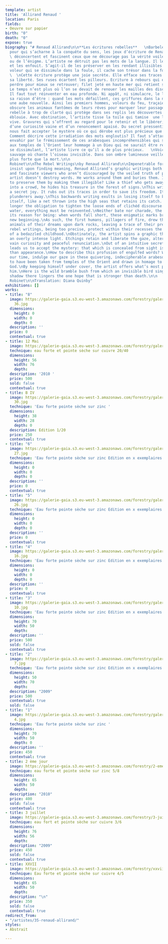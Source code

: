 ```yaml
---
template: artist
title: 'Allirand Renaud '
location: Paris
fields:
- Oeuvre sur papier
birth: "0"
death: "0"
expose: true
biography: "# Renaud Allirand\n\n**Les écritures rebelles**   \nBarbelés infranchissables
  pour qui s’acharne à la conquête du sens, les jeux d’écriture de Renaud Allirand
  \ déconcertent et fascinent ceux que ne décourage pas la vérité voilée du poème
  ou de l’énigme. L’artiste ne détruit pas les mots de la langue. Il les contourne
  et les enfouit. S’agit-il de les préserver en les rendant illisibles ? Comme un
  voleur qui se dissimule dans la foule, il cache son trésor dans la forêt des signes.
  \  \nCette écriture protège une joie secrète. Elle efface ses traces pour sauver
  sa liberté. Ses ruses écartent les pilleurs. Ecriture à rebours qui exulte de se
  perdre pour mieux se retrouver; filet jeté en haute mer qui retient sa capture.
  Le temps n’est plus où l’on se devait de renouer les mailles des discours galvaudés.
  Il faut tout réinventer en eau profonde. Ni appât, ni simulacre, le leurre proclame
  sa raison d’être : quand les mots défaillent, ces griffures dans la nuit creusent
  une aube nouvelle. Ainsi les premiers hommes, voleurs du feu, traçaient sur la roche
  obscure les animaux fantômes de leurs rêves pour marquer leur passage.   \nEcriture
  rebelle à trop de clarté qui protège dans ses replis les découvertes de l’enfance
  éblouie. Avec obstination, l’artiste tisse la toile qui tamise  une lumière trop
  vive. Gravures qui s’offrent au regard pour le retenir et le libérer; alternance
  d’une curiosité vaine et d’un renoncement apaisé. Du secret pressenti, Renaud Allirand
  nous fait accepter le mystère où ce qui dérobe est plus précieux que l’apparence.
  Comment décrire cette irradiation des mots engloutis? Il faut s’attarder et se laisser
  envahir par le frémissement de ces arabesques incompréhensibles qui semblent emprunter
  aux temples de l’Orient leur hommage à un Dieu qui ne saurait être représenté. En
  se dissimulant, l’artiste livre ce qu’il a de plus précieux.   \nVoici le roncier
  sauvage où chante l’oiseau invisible. Dans son ombre lumineuse veille l’espérance
  plus forte que la mort.\n\n                                                                           Jacques
  Robinet\n\nThe Rebel Writings\nby Renaud Allirand\n\nImpenetrable for those who
  insist upon finding meaning, Renaud Allirand’s graphic writings both disconcert
  and fascinate viewers who aren’t discouraged by the veiled truth of poems or riddles.\nThe
  artist doesn’t destroy words. He works around them and buries them. Is he trying
  to preserve them by making them illegible? Like a thief who gets away by disappearing
  into a crowd, he hides his treasure in the forest of signs.\nThis writing protects
  a secret joy. It rubs out its traces in order to save its freedom. Its tricks keep
  plunderers away.\nThis backwards writing exults in losing itself to better rediscover
  itself, like a net thrown into the high seas that retains its catch. There’s no
  longer the obligation to tighten the loose ends of clichéd discourse. Out in deep
  water, everything must be reinvented.\nNeither bate nor charade, the illusion declares
  its reason for being: when words fall short, these enigmatic marks bring forth a
  new beginning.\nAs such, the first humans, pillagers of fire, drew the ghostlike
  animals of their dreams upon dark rocks, leaving a trace of their presence.\nThe
  rebel writings, being too precise, protect within their recesses the discoveries
  of a bedazzled childhood.\nObstinately, the artist spins a graphic thread that subdues
  an overly intense light. Etchings retain and liberate the gaze, alternating between
  vain curiosity and peaceful renunciation.\nOut of an intuitive secret, Renaud Allirand
  leads us to accept the mystery: that which is concealed from sight is more precious
  than appearance.\nHow to describe this profusion of engulfed words? We have to take
  our time, indulge our gaze in these quivering, indecipherable arabesques that seem
  to have been taken from temples of the Orient and drawn in homage to an unrepresentable
  God.\nBy keeping himself under cover, the artist offers what’s most precious to
  him.\nHere is the wild bramble bush from which an invisible bird sings. In its luminous
  shadow there lingers the one hope that is stronger than death.\n\n                                                                           Jacques
  Robinet\n\nTranslation: Diana Quinby"
exhibitions: []
works:
- title: "8"
  image: https://galerie-gaia.s3.eu-west-3.amazonaws.com/forestry/galeriegaia_Allirand_Gravure_format(HxL)-
    36.jpg
  dimensions:
    height: 0
    width: 0
    depth: 0
  description: ''
  price: 0
  contextual: true
- title: 12 Mai
  image: https://galerie-gaia.s3.eu-west-3.amazonaws.com/forestry/galeriegaia-12mai-RenaudALLIRAND-2010-eauForte-pointeSecheSurCuivre-40x50cm.jpeg
  technique: eau forte et pointe sèche sur cuivre 20/40
  dimensions:
    height: 56
    width: 76
    depth: 
  description: '2010 '
  price: 500
  sold: false
  contextual: true
- title: B IV
  image: https://galerie-gaia.s3.eu-west-3.amazonaws.com/forestry/galeriegaia_Allirand_Gravure_format(HxL)-
    30.jpg
  technique: 'Eau forte pointe sèche sur zinc '
  dimensions:
    height: 38
    width: 28
    depth: 0
  description: Edition 1/20
  price: 250
  contextual: true
- title: "6"
  image: https://galerie-gaia.s3.eu-west-3.amazonaws.com/forestry/galeriegaia_Allirand_Gravure_format(HxL)-
    27.jpg
  technique: 'Eau forte pointe sèche sur zinc Edition en x exemplaires '
  dimensions:
    height: 0
    width: 0
    depth: 0
  description: ''
  price: 0
  contextual: true
- title: "5"
  image: https://galerie-gaia.s3.eu-west-3.amazonaws.com/forestry/galeriegaia_Allirand_Gravure_format(HxL)-
    26.jpg
  technique: 'Eau forte pointe sèche sur zinc Edition en x exemplaires '
  dimensions:
    height: 0
    width: 0
    depth: 0
  description: ''
  price: 0
  contextual: true
- title: "4"
  image: https://galerie-gaia.s3.eu-west-3.amazonaws.com/forestry/galeriegaia_Allirand_Gravure_format(HxL)-
    16.jpg
  technique: 'Eau forte pointe sèche sur zinc Edition en x exemplaires '
  dimensions:
    height: 0
    width: 0
    depth: 0
  description: ''
  price: 0
  contextual: true
- title: "3"
  image: https://galerie-gaia.s3.eu-west-3.amazonaws.com/forestry/galeriegaia_Allirand_Gravure_format(HxL)-
    10.jpg
  technique: 'Eau forte pointe sèche sur zinc Edition en x exemplaires '
  dimensions:
    height: 70
    width: 50
    depth: 
  description: ''
  price: 500
  sold: false
  contextual: true
- title: "2"
  image: https://galerie-gaia.s3.eu-west-3.amazonaws.com/forestry/galeriegaia_Allirand_Gravure_format(HxL)-
    7.jpg
  technique: 'Eau forte pointe sèche sur zinc Edition en x exemplaires '
  dimensions:
    height: 50
    width: 70
    depth: 
  description: "2009"
  price: 500
  contextual: true
  sold: false
- title: "1"
  image: https://galerie-gaia.s3.eu-west-3.amazonaws.com/forestry/galeriegaia_Allirand_Gravure_format(HxL)-
    4.jpg
  technique: 'Eau forte pointe sèche sur zinc '
  dimensions:
    height: 70
    width: 50
    depth: 0
  description: ''
  price: 450
  contextual: true
- title: 2 ème jour
  image: https://galerie-gaia.s3.eu-west-3.amazonaws.com/forestry/2-eme-jour.jpg
  technique: eau forte et pointe sèche sur zinc 5/8
  dimensions:
    height: 65
    width: 50
    depth: 
  description: "2010"
  price: 400
  sold: false
  contextual: true
- title: 3 juillet
  image: https://galerie-gaia.s3.eu-west-3.amazonaws.com/forestry/3-juillet.jpg
  technique: eau fort et pointe sèche sur cuivre 3/6
  dimensions:
    height: 76
    width: 56
    depth: 
  description: "2009"
  price: 450
  sold: false
  contextual: true
- title: XXVII
  image: https://galerie-gaia.s3.eu-west-3.amazonaws.com/forestry/xxvii.jpg
  technique: Eau forte et pointe sèche sur cuivre 4/5
  dimensions:
    height: 65
    width: 50
    depth: 
  description: "\n"
  price: 350
  sold: false
  contextual: true
redirect_from:
- "/artistes/35-renaud-allirand/"
styles:
- Abstrait

---
```

